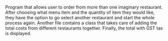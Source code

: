 Program that allows user to order from more than one imaginary restaurant. After choosing what menu item and the quantity of item they would like, they have the option to go select another restaurant and start the whole process again. Another file contains a class that takes care of adding the total costs from different restaurants together. Finally, the total with GST tax is displayed.
